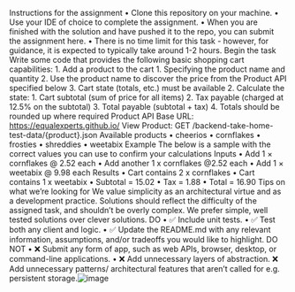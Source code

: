 Instructions for the assignment
	• Clone this repository on your machine.
	• Use your IDE of choice to complete the assignment.
	• When you are finished with the solution and have pushed it to the repo, you can submit the assignment here.
	• There is no time limit for this task - however, for guidance, it is expected to typically take around 1-2 hours.
Begin the task
Write some code that provides the following basic shopping cart capabilities:
	1. Add a product to the cart
		1. Specifying the product name and quantity
		2. Use the product name to discover the price from the Product API specified below
		3. Cart state (totals, etc.) must be available
	2. Calculate the state:
		1. Cart subtotal (sum of price for all items)
		2. Tax payable (charged at 12.5% on the subtotal)
		3. Total payable (subtotal + tax)
		4. Totals should be rounded up where required
Product API
Base URL: https://equalexperts.github.io/
View Product: GET /backend-take-home-test-data/{product}.json
Available products
	• cheerios
	• cornflakes
	• frosties
	• shreddies
	• weetabix
Example
The below is a sample with the correct values you can use to confirm your calculations
Inputs
	• Add 1 × cornflakes @ 2.52 each
	• Add another 1 x cornflakes @2.52 each
	• Add 1 × weetabix @ 9.98 each
Results
	• Cart contains 2 x cornflakes
	• Cart contains 1 x weetabix
	• Subtotal = 15.02
	• Tax = 1.88
	• Total = 16.90
Tips on what we’re looking for
We value simplicity as an architectural virtue and as a development practice. Solutions should reflect the difficulty of the assigned task, and shouldn’t be overly complex. We prefer simple, well tested solutions over clever solutions.
DO
	• ✅ Include unit tests.
	• ✅ Test both any client and logic.
	• ✅ Update the README.md with any relevant information, assumptions, and/or tradeoffs you would like to highlight.
DO NOT
	• ❌ Submit any form of app, such as web APIs, browser, desktop, or command-line applications.
	• ❌ Add unnecessary layers of abstraction.
❌ Add unnecessary patterns/ architectural features that aren’t called for e.g. persistent storage.![image](https://github.com/codekurian/interview/assets/159957321/bebfa1f4-4024-4db0-be38-695fdac57397)
